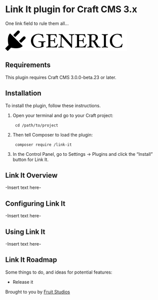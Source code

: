 # Link It plugin for Craft CMS 3.x

One link field to rule them all...

![Screenshot](resources/img/plugin-logo.png)

## Requirements

This plugin requires Craft CMS 3.0.0-beta.23 or later.

## Installation

To install the plugin, follow these instructions.

1. Open your terminal and go to your Craft project:

        cd /path/to/project

2. Then tell Composer to load the plugin:

        composer require /link-it

3. In the Control Panel, go to Settings → Plugins and click the “Install” button for Link It.

## Link It Overview

-Insert text here-

## Configuring Link It

-Insert text here-

## Using Link It

-Insert text here-

## Link It Roadmap

Some things to do, and ideas for potential features:

* Release it

Brought to you by [Fruit Studios](https://fruitstudios.co.uk)
